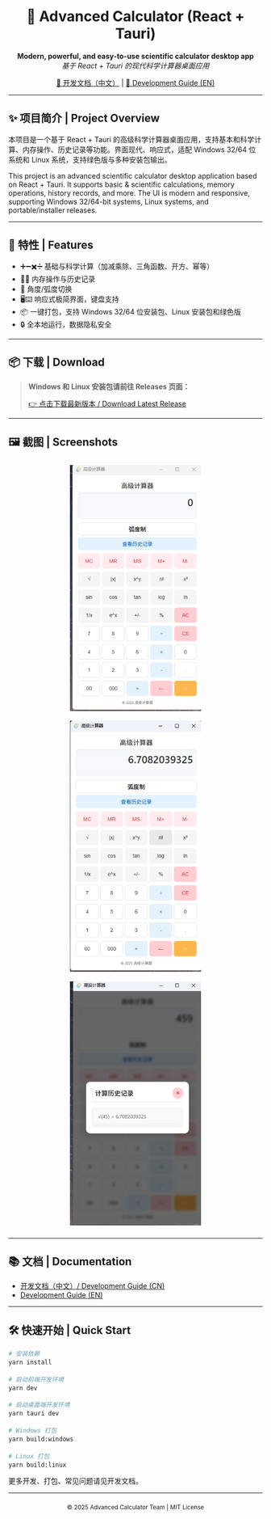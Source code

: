 <div align="center">
  <h1>🚀 Advanced Calculator (React + Tauri)</h1>
  <p>
    <b>Modern, powerful, and easy-to-use scientific calculator desktop app</b><br/>
    <i>基于 React + Tauri 的现代科学计算器桌面应用</i>
  </p>

  <a href="./DEVELOPMENT_GUIDE_CN.md">📖 开发文档（中文）</a> |
  <a href="./DEVELOPMENT_GUIDE_EN.md">📖 Development Guide (EN)</a>
  <br/>
</div>

---

## ✨ 项目简介 | Project Overview

本项目是一个基于 React + Tauri 的高级科学计算器桌面应用，支持基本和科学计算、内存操作、历史记录等功能。界面现代、响应式，适配 Windows 32/64 位系统和 Linux 系统，支持绿色版与多种安装包输出。

This project is an advanced scientific calculator desktop application based on React + Tauri. It supports basic & scientific calculations, memory operations, history records, and more. The UI is modern and responsive, supporting Windows 32/64-bit systems, Linux systems, and portable/installer releases.

---

## 🚀 特性 | Features
- ➕➖✖️➗ 基础与科学计算（加减乘除、三角函数、开方、幂等）
- 🧠📜 内存操作与历史记录
- 🔄 角度/弧度切换
- 🖥️⌨️ 响应式极简界面，键盘支持
- 📦 一键打包，支持 Windows 32/64 位安装包、Linux 安装包和绿色版
- 🔒 全本地运行，数据隐私安全

---

## 📦 下载 | Download
> <b>Windows 和 Linux 安装包请前往 Releases 页面：</b>
>
> [👉 点击下载最新版本 / Download Latest Release](https://github.com/your-username/your-repo/releases/latest)

---

## 🖼️ 截图 | Screenshots

<div align="center">
  <img src="assets/PixPin_2025-04-22_10-35-16.png" width="260" style="margin:8px;"/>
</div>
<div align="center">
  <img src="assets/PixPin_2025-04-22_10-35-39.png" width="260" style="margin:8px;"/>
</div>
<div align="center">
  <img src="assets/PixPin_2025-04-22_10-36-06.png" width="260" style="margin:8px;"/>
</div>

---

## 📚 文档 | Documentation
- [开发文档（中文）/ Development Guide (CN)](./DEVELOPMENT_GUIDE_CN.md)
- [Development Guide (EN)](./DEVELOPMENT_GUIDE_EN.md)

---

## 🛠️ 快速开始 | Quick Start
```bash
# 安装依赖
yarn install

# 启动前端开发环境
yarn dev

# 启动桌面端开发环境
yarn tauri dev

# Windows 打包
yarn build:windows

# Linux 打包
yarn build:linux
```

更多开发、打包、常见问题请见开发文档。

---

<div align="center">
  <sub>© 2025 Advanced Calculator Team | MIT License</sub>
</div>
